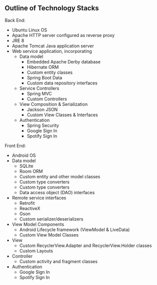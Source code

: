 ## Outline of Technology Stacks

Back End:

* Ubuntu Linux OS
* Apache HTTP server configured as reverse proxy
* JRE 8
* Apache Tomcat Java application server
* Web service application, incorporating
    * Data model
        * Embedded Apache Derby database
        * Hibernate ORM
        * Custom entity classes
        * Spring Boot Data
        * Custom data repository interfaces
    * Service Controllers
        * Spring MVC
        * Custom Controllers
    * View Composition & Serialization
        * Jackson JSON
        * Custom View Classes & Interfaces
    * Authentication
        * Spring Security
        * Google Sign In
        * Spotify Sign In
        
Front End:

* Android OS
* Data model
    * SQLite
    * Room ORM
    * Custom entity and other model classes
    * Custom type converters
    * Custom type converters
    * Data access object (DAO) interfaces
* Remote service interfaces
    * Retrofit
    * ReactiveX
    * Gson
    * Custom serializer/deserializers
* View Model Components
    * Android Lifecycle framework (ViewModel & LiveData)
    * Custom View Model Classes
* View
    * Custom RecyclerView.Adapter and RecyclerView.Holder classes
    * Custom Layouts
* Controller
    * Custom activity and fragment classes
* Authentication
    * Google Sign In
    * Spotify Sign In